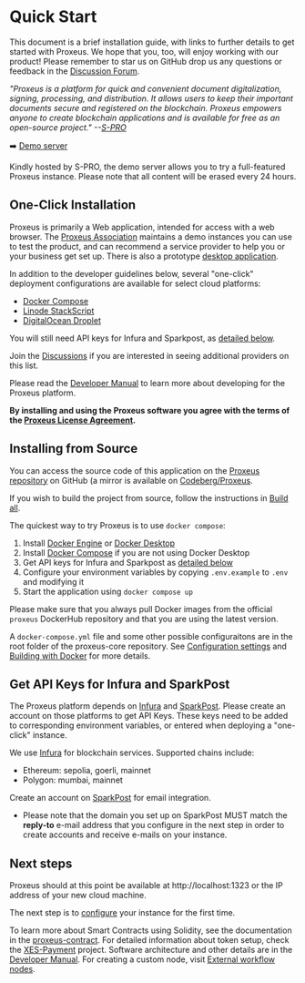 # Quick Start

This document is a brief installation guide, with links to further details to get started with Proxeus. We hope that you, too, will enjoy working with our product! Please remember to  star us on GitHub drop us any questions or feedback in the [Discussion Forum](https://github.com/ProxeusApp/community/discussions).


_"Proxeus is a platform for quick and convenient document digitalization, signing, processing, and distribution. It allows users to keep their important documents secure and registered on the blockchain. Proxeus empowers anyone to create blockchain applications and is available for free as an open-source project." --[S-PRO](https://s-pro.io/)_

➡️ [Demo server](https://proxeus-demo.s-pro-services.com/)

Kindly hosted by S-PRO, the demo server allows you to try a full-featured Proxeus instance. Please note that all content will be erased every 24 hours.

## One-Click Installation

Proxeus is primarily a Web application, intended for access with a web browser. The [Proxeus Association](https://proxeus.org) maintains a demo instances you can use to test the product, and can recommend a service provider to help you or your business get set up. There is also a prototype [desktop application](https://github.com/ProxeusApp/storage-app/blob/master/docs/overview.md).

In addition to the developer guidelines below, several "one-click" deployment configurations are available for select cloud platforms:

- [Docker Compose](docs/docker.md)
- [Linode StackScript](deploy/linode/README.md)
- [DigitalOcean Droplet](deploy/digitalocean/README.md)

You will still need API keys for Infura and Sparkpost, as [detailed below](#get-keys).

Join the [Discussions](https://github.com/ProxeusApp/community/discussions/3) if you are interested in seeing additional providers on this list.

Please read the [Developer Manual](https://doc.proxeus.com) to learn more about developing for the Proxeus platform.

**By installing and using the Proxeus software you agree with the terms of the [Proxeus License Agreement](https://github.com/ProxeusApp/proxeus-core/blob/main/LICENSE).**

## Installing from Source

You can access the source code of this application on the [Proxeus repository](https://github.com/ProxeusApp) on GitHub (a mirror is available on [Codeberg/Proxeus](https://codeberg.org/proxeus/).

If you wish to build the project from source, follow the instructions in [Build all](build_all.md).

The quickest way to try Proxeus is to use `docker compose`:

1. Install [Docker Engine](https://docs.docker.com/install/) or [Docker Desktop](https://docs.docker.com/desktop/)
2. Install [Docker Compose](https://docs.docker.com/compose/install/) if you are not using Docker Desktop
3. Get API keys for Infura and Sparkpost as [detailed below](#get-keys)
4. Configure your environment variables by copying `.env.example` to `.env` and modifying it
5. Start the application using `docker compose up`

Please make sure that you always pull Docker images from the official `proxeus` DockerHub repository and that you are using the latest version.

A `docker-compose.yml` file and some other possible configuraitons are in the root folder of the proxeus-core repository. See [Configuration settings](configure.md) and [Building with Docker](build_docker.md) for more details.

<a name="get-keys"></a>

## Get API Keys for Infura and SparkPost

The Proxeus platform depends on [Infura](https://infura.io/) and [SparkPost](https://www.sparkpost.com/). Please create an account on those platforms to get API Keys. These keys need to be added to corresponding environment variables, or entered when deploying a "one-click" instance.

We use [Infura](https://infura.io/) for blockchain services. Supported chains include:

- Ethereum: sepolia, goerli, mainnet
- Polygon: mumbai, mainnet

Create an account on [SparkPost](https://www.sparkpost.com/) for email integration.

- Please note that the domain you set up on SparkPost MUST match the **reply-to** e-mail address that you configure in the next step in order to create accounts and receive e-mails on your instance.

## Next steps

Proxeus should at this point be available at http://localhost:1323 or the IP address of your new cloud machine.

The next step is to [configure](configure.md) your instance for the first time.

To learn more about Smart Contracts using Solidity, see the documentation in the [proxeus-contract](https://github.com/ProxeusApp/proxeus-contract). For detailed information about token setup, check the [XES-Payment](xes-payment.md) project. Software architecture and other details are in the [Developer Manual](develop.md). For creating a custom node, visit [External workflow nodes](external_workflow_nodes.md).
